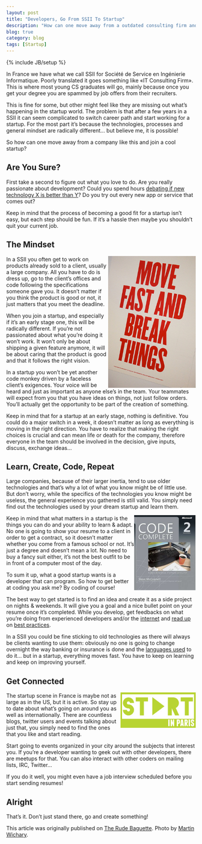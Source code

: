 ```yaml
---
layout: post
title: "Developers, Go From SSII To Startup"
description: "How can one move away from a outdated consulting firm and join a cool startup?"
blog: true
category: blog
tags: [Startup]
---
```


{% include JB/setup %}

In France we have what we call SSII for Société de Service en Ingénierie Informatique. Poorly translated it goes something like «IT Consulting Firm». This is where most young CS graduates will go, mainly because once you get your degree you are spammed by job offers from their recruiters.

This is fine for some, but other might feel like they are missing out what’s happening in the startup world. The problem is that after a few years in a SSII it can seem complicated to switch career path and start working for a startup. For the most part it’s because the technologies, processes and general mindset are radically different… but believe me, it is possible!

So how can one move away from a company like this and join a cool startup?

## Are You Sure?
First take a second to figure out what you love to do. Are you really passionate about development? Could you spend hours [debating if new technology X is better than Y](http://stackoverflow.com/questions/144661/python-vs-ruby-for-metaprogramming)? Do you try out every new app or service that comes out?

Keep in mind that the process of becoming a good fit for a startup isn’t easy, but each step should be fun. If it’s a hassle then maybe you shouldn’t quit your current job.

## The Mindset
<img src="/assets/misc/movefast.jpg" style="float:right; height:350px;" />

In a SSII you often get to work on products already sold to a client, usually a large company. All you have to do is dress up, go to the client’s offices and code following the specifications someone gave you. It doesn’t matter if you think the product is good or not, it just matters that you meet the deadline.

When you join a startup, and especially if it’s an early stage one, this will be radically different. If you’re not passionated about what you’re doing it won’t work. It won’t only be about shipping a given feature anymore, it will be about caring that the product is good and that it follows the right vision.

In a startup you won’t be yet another code monkey driven by a faceless client’s exigences. Your voice will be heard and just as important as anyone else’s in the team. Your teammates will expect from you that you have ideas on things, not just follow orders. You’ll actually get the opportunity to be part of the creation of something.

Keep in mind that for a startup at an early stage, nothing is definitive. You could do a major switch in a week, it doesn’t matter as long as everything is moving in the right direction. You have to realize that making the right choices is crucial and can mean life or death for the company, therefore everyone in the team should be involved in the decision, give inputs, discuss, exchange ideas…

## Learn, Create, Code, Repeat

Large companies, because of their larger inertia, tend to use older technologies and that’s why a lot of what you know might be of little use. But don’t worry, while the specifics of the technologies you know might be useless, the general experience you gathered is still valid. You simply need find out the technologies used by your dream startup and learn them.

<img src="/assets/misc/codecomplete.jpg" style="float:right; height:200px;" />

Keep in mind that what matters in a startup is the things you can do and your ability to learn & adapt. No one is going to show your resume to a client in order to get a contract, so it doesn’t matter whether you come from a famous school or not. It’s just a degree and doesn’t mean a lot. No need to buy a fancy suit either, it’s not the best outfit to be in front of a computer most of the day.

To sum it up, what a good startup wants is a developer that can program. So how to get better at coding you ask me? By coding of course!

The best way to get started is to find an idea and create it as a side project on nights & weekends. It will give you a goal and a nice bullet point on your resume once it’s completed. While you develop, get feedbacks on what you’re doing from experienced developers and/or the [internet](http://stackoverflow.com/) and [read up](http://stackoverflow.com/questions/1711/what-is-the-single-most-influential-book-every-programmer-should-read) on [best practices](http://www.amazon.com/dp/0132350882/?tag=stackoverfl08-20).

In a SSII you could be fine sticking to old technologies as there will always be clients wanting to use them: obviously no one is going to change overnight the way banking or insurance is done and the [languages used](http://en.wikipedia.org/wiki/COBOL) to do it… but in a startup, everything moves fast. You have to keep on learning and keep on improving yourself.

## Get Connected

<img src="/assets/misc/startinparis.png" style="float:right; width:200px;" />

The startup scene in France is maybe not as large as in the US, but it is active. So stay up to date about what’s going on around you as well as internationally. There are countless blogs, twitter users and events talking about just that, you simply need to find the ones that you like and start reading.

Start going to events organized in your city around the subjects that interest you. If you’re a developer wanting to geek out with other developers, there are meetups for that. You can also interact with other coders on mailing lists, IRC, Twitter…

If you do it well, you might even have a job interview scheduled before you start sending resumes!

## Alright

That’s it. Don’t just stand there, go and create something!

<p class="sidenote">
  This article was originally published on
  <a href="http://www.rudebaguette.com/2011/12/12/from-consulting-to-startup-developer/">The Rude Baguette</a>.
  Photo by <a href="http://www.flickr.com/photos/mwichary/5455395458/">Martin Wichary</a>.
</p>
